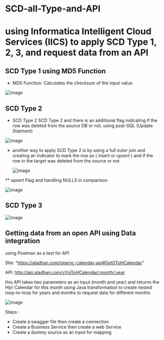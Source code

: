 # SCD-all-Type-and-API
# using Informatica Intelligent Cloud Services (IICS) to apply SCD Type 1, 2, 3, and request data from an API

## SCD Type 1 using MD5 Function 

* MD5 Function: Calculates the checksum of the input value.
  
![image](https://github.com/mostafa-khairy/SCD-all-Type-and-API/assets/87584678/7d19fc67-fb36-414e-9fff-8aaed2b1d140)

## SCD Type 2
* SCD Type 2 SCD Type 2 and there is an additional flag indicating if the row was deleted from the source DB or not, using post-SQL (Update Statment)
  
![image](https://github.com/mostafa-khairy/SCD-all-Type-and-API/assets/87584678/10b7a539-f5cc-4c49-84d9-2376c141309c)

* another way to apply SCD Type 2 is by using a full outer join and creating an indicator to mark the row as ( insert or upsert ) and if the row in the target was deleted from the source or not

  ![image](https://github.com/mostafa-khairy/SCD-all-Type-and-API/assets/87584678/ea81deac-a9a7-4d76-9860-37623d8df600)

** upsert Flag and handling NULLS in comparison 

  ![image](https://github.com/mostafa-khairy/SCD-all-Type-and-API/assets/87584678/c075d306-e81f-4839-95af-013086a56b96)



## SCD Type 3 

![image](https://github.com/mostafa-khairy/SCD-all-Type-and-API/assets/87584678/d56527dd-ba22-485e-bbe6-7ac5e419cb87)


## Getting data from an open API using Data integration 
using Postman as a test for API 

Site: "https://aladhan.com/islamic-calendar-api#GetGToHCalendar"

API: http://api.aladhan.com/v1/gToHCalendar/:month/:year

this API takes two parameters as an input (month and year) and returns the Hijri Calendar for this month
using Java transformation to create nested loop-to-loop for years and months to request data for different months

![image](https://github.com/mostafa-khairy/SCD-all-Type-and-API/assets/87584678/3d83aee0-b448-4d95-b6a1-7bedf9daba42)

Steps :
* Create a swagger file then create a connection 
* Create a Business Service then create a web Service 
* Create a dummy source as an input for mapping




